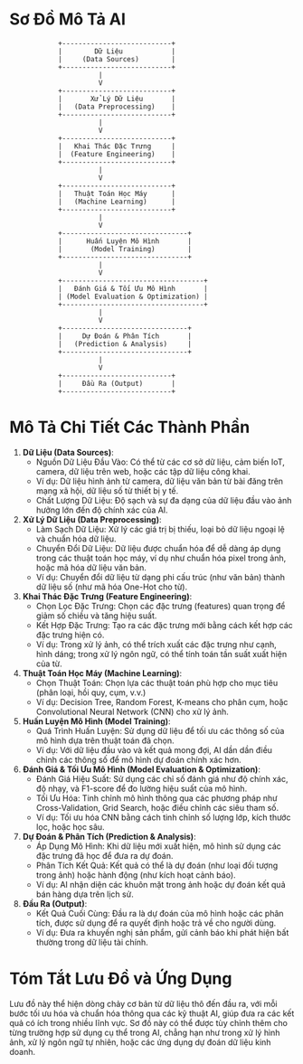 # Sơ Đồ Mô Tả AI

                +---------------------------+
                |        Dữ Liệu            |
                |     (Data Sources)        |
                +---------------------------+
                          |
                          V
                +---------------------------+
                |       Xử Lý Dữ Liệu       |
                |   (Data Preprocessing)    |
                +---------------------------+
                          |
                          V
                +---------------------------+
                |   Khai Thác Đặc Trưng     |
                |  (Feature Engineering)    |
                +---------------------------+
                          |
                          V
                +---------------------------+
                |   Thuật Toán Học Máy      |
                |   (Machine Learning)      |
                +---------------------------+
                          |
                          V
                +-------------------------------+
                |      Huấn Luyện Mô Hình       |
                |       (Model Training)        |
                +-------------------------------+
                          |
                          V
                +-----------------------------------+
                |   Đánh Giá & Tối Ưu Mô Hình       |
                | (Model Evaluation & Optimization) |
                +-----------------------------------+
                          |
                          V
                +-------------------------------+
                |     Dự Đoán & Phân Tích       |
                |   (Prediction & Analysis)     |
                +-------------------------------+
                          |
                          V
                +---------------------------+
                |     Đầu Ra (Output)       |
                +---------------------------+


# Mô Tả Chi Tiết Các Thành Phần

1. **Dữ Liệu (Data Sources)**:
    - Nguồn Dữ Liệu Đầu Vào: Có thể từ các cơ sở dữ liệu, cảm biến IoT, camera, dữ liệu trên web, hoặc các tập dữ liệu công khai.
    - Ví dụ: Dữ liệu hình ảnh từ camera, dữ liệu văn bản từ bài đăng trên mạng xã hội, dữ liệu số từ thiết bị y tế.
    - Chất Lượng Dữ Liệu: Độ sạch và sự đa dạng của dữ liệu đầu vào ảnh hưởng lớn đến độ chính xác của AI.
2. **Xử Lý Dữ Liệu (Data Preprocessing)**:
    - Làm Sạch Dữ Liệu: Xử lý các giá trị bị thiếu, loại bỏ dữ liệu ngoại lệ và chuẩn hóa dữ liệu.
    - Chuyển Đổi Dữ Liệu: Dữ liệu được chuẩn hóa để dễ dàng áp dụng trong các thuật toán học máy, ví dụ như chuẩn hóa pixel trong ảnh, hoặc mã hóa dữ liệu văn bản.
    - Ví dụ: Chuyển đổi dữ liệu từ dạng phi cấu trúc (như văn bản) thành dữ liệu số (như mã hóa One-Hot cho từ).
3. **Khai Thác Đặc Trưng (Feature Engineering)**:
    - Chọn Lọc Đặc Trưng: Chọn các đặc trưng (features) quan trọng để giảm số chiều và tăng hiệu suất.
    - Kết Hợp Đặc Trưng: Tạo ra các đặc trưng mới bằng cách kết hợp các đặc trưng hiện có.
    - Ví dụ: Trong xử lý ảnh, có thể trích xuất các đặc trưng như cạnh, hình dáng; trong xử lý ngôn ngữ, có thể tính toán tần suất xuất hiện của từ.
4. **Thuật Toán Học Máy (Machine Learning)**:
    - Chọn Thuật Toán: Chọn lựa các thuật toán phù hợp cho mục tiêu (phân loại, hồi quy, cụm, v.v.)
    - Ví dụ: Decision Tree, Random Forest, K-means cho phân cụm, hoặc Convolutional Neural Network (CNN) cho xử lý ảnh.
5. **Huấn Luyện Mô Hình (Model Training)**:
    - Quá Trình Huấn Luyện: Sử dụng dữ liệu để tối ưu các thông số của mô hình dựa trên thuật toán đã chọn.
    - Ví dụ: Với dữ liệu đầu vào và kết quả mong đợi, AI dần dần điều chỉnh các thông số để mô hình dự đoán chính xác hơn.
6. **Đánh Giá & Tối Ưu Mô Hình (Model Evaluation & Optimization)**:
    - Đánh Giá Hiệu Suất: Sử dụng các chỉ số đánh giá như độ chính xác, độ nhạy, và F1-score để đo lường hiệu suất của mô hình.
    - Tối Ưu Hóa: Tinh chỉnh mô hình thông qua các phương pháp như Cross-Validation, Grid Search, hoặc điều chỉnh các siêu tham số.
    - Ví dụ: Tối ưu hóa CNN bằng cách tinh chỉnh số lượng lớp, kích thước lọc, hoặc học sâu.
7. **Dự Đoán & Phân Tích (Prediction & Analysis)**:
    - Áp Dụng Mô Hình: Khi dữ liệu mới xuất hiện, mô hình sử dụng các đặc trưng đã học để đưa ra dự đoán.
    - Phân Tích Kết Quả: Kết quả có thể là dự đoán (như loại đối tượng trong ảnh) hoặc hành động (như kích hoạt cảnh báo).
    - Ví dụ: AI nhận diện các khuôn mặt trong ảnh hoặc dự đoán kết quả bán hàng dựa trên lịch sử.
8. **Đầu Ra (Output)**:
    - Kết Quả Cuối Cùng: Đầu ra là dự đoán của mô hình hoặc các phân tích, được sử dụng để ra quyết định hoặc trả về cho người dùng.
    - Ví dụ: Đưa ra khuyến nghị sản phẩm, gửi cảnh báo khi phát hiện bất thường trong dữ liệu tài chính.

# Tóm Tắt Lưu Đồ và Ứng Dụng
Lưu đồ này thể hiện dòng chảy cơ bản từ dữ liệu thô đến đầu ra, với mỗi bước tối ưu hóa và chuẩn hóa thông qua các kỹ thuật AI, giúp đưa ra các kết quả có ích trong nhiều lĩnh vực. Sơ đồ này có thể được tùy chỉnh thêm cho từng trường hợp sử dụng cụ thể trong AI, chẳng hạn như trong xử lý hình ảnh, xử lý ngôn ngữ tự nhiên, hoặc các ứng dụng dự đoán dữ liệu kinh doanh.
